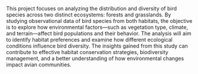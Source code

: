 This project focuses on analyzing the distribution and diversity of bird species across two distinct ecosystems: forests and grasslands. By studying observational data of bird species from both habitats, the objective is to explore how environmental factors—such as vegetation type, climate, and terrain—affect bird populations and their behavior. The analysis will aim to identify habitat preferences and examine how different ecological conditions influence bird diversity. The insights gained from this study can contribute to effective habitat conservation strategies, biodiversity management, and a better understanding of how environmental changes impact avian communities.
